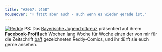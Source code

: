 ```yaml
---
title: "#2067: 2468"
mouseover: "∞ fetzt aber auch - auch wenn es wieder gerade ist."
---
```


<a href="http://www.facebook.com/Bayerisches.Jugendrotkreuz"><img src="http://www.fonflatter.de/bilder/reddy_s.png" alt="Reddy" /></a>
PS: Das <a href="http://www.jrk-bayern.de">Bayerische Jugendrotkreuz</a> präsentiert auf ihrem <a href="http://www.facebook.com/Bayerisches.Jugendrotkreuz"><strong>Facebook-Profil</strong></a> ach Wochen lang Woche für Woche einen der von mir für die Zeitschrift <a href="http://www.jrk-bayern.de/service/baff/">baff</a> gezeichneten Reddy-Comics, und ihr dürft sie euch gerne ansehen.
